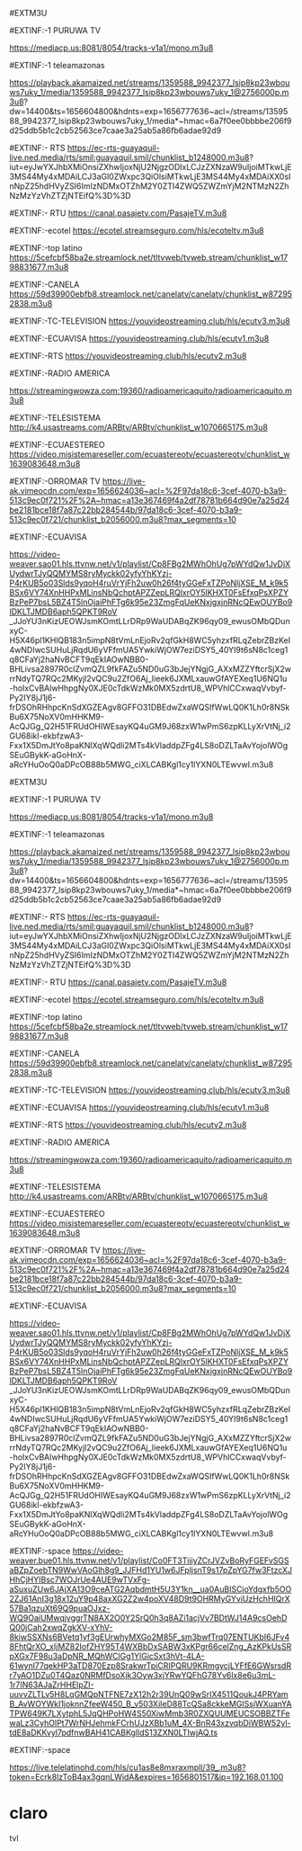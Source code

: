 
#EXTM3U

#EXTINF:-1 PURUWA TV

https://mediacp.us:8081/8054/tracks-v1a1/mono.m3u8

#EXTINF:-1 teleamazonas

https://playback.akamaized.net/streams/1359588_9942377_lsip8kp23wbouws7uky_1/media/1359588_9942377_lsip8kp23wbouws7uky_1@2756000p.m3u8?
dw=14400&ts=1656604800&hdnts=exp=1656777636~acl=/streams/1359588_9942377_lsip8kp23wbouws7uky_1/media*~hmac=6a7f0ee0bbbbe206f9d25ddb5b1c2cb52563ce7caae3a25ab5a86fb6adae92d9


#EXTINF:- RTS
https://ec-rts-guayaquil-live.ned.media/rts/smil:guayaquil.smil/chunklist_b1248000.m3u8?
iut=eyJwYXJhbXMiOnsiZXhwIjoxNjU2NjgzODIxLCJzZXNzaW9uIjoiMTkwLjE3MS44My4xMDAiLCJ3aGl0ZWxpc3QiOlsiMTkwLjE3MS44My4xMDAiXX0sInNpZ25hdHVyZSI6ImIzNDMxOTZhM2Y0ZTI4ZWQ5ZWZmYjM2NTMzN2ZhNzMzYzVhZTZjNTEifQ%3D%3D


#EXTINF:- RTU
https://canal.pasajetv.com/PasajeTV.m3u8


#EXTINF:-ecotel
https://ecotel.streamseguro.com/hls/ecoteltv.m3u8


#EXTINF:-top latino
https://5cefcbf58ba2e.streamlock.net/tltvweb/tvweb.stream/chunklist_w1798831677.m3u8


#EXTINF:-CANELA
https://59d39900ebfb8.streamlock.net/canelatv/canelatv/chunklist_w872952838.m3u8


#EXTINF:-TC-TELEVISION
https://youvideostreaming.club/hls/ecutv3.m3u8

#EXTINF:-ECUAVISA
https://youvideostreaming.club/hls/ecutv1.m3u8


#EXTINF:-RTS
https://youvideostreaming.club/hls/ecutv2.m3u8

#EXTINF:-RADIO AMERICA 

https://streamingwowza.com:19360/radioamericaquito/radioamericaquito.m3u8


#EXTINF:-TELESISTEMA
http://k4.usastreams.com/ARBtv/ARBtv/chunklist_w1070665175.m3u8


#EXTINF:-ECUAESTEREO
https://video.misistemareseller.com/ecuastereotv/ecuastereotv/chunklist_w1639083648.m3u8


#EXTINF:-ORROMAR TV
https://live-ak.vimeocdn.com/exp=1656624036~acl=%2F97da18c6-3cef-4070-b3a9-513c9ec0f721%2F%2A~hmac=a13e367469f4a2df78781b664d90e7a25d24be2181bce18f7a87c22bb284544b/97da18c6-3cef-4070-b3a9-513c9ec0f721/chunklist_b2056000.m3u8?max_segments=10

#EXTINF:-ECUAVISA

https://video-weaver.sao01.hls.ttvnw.net/v1/playlist/Cp8FBg2MWhOhUg7pWYdQw1JvDjXUydwrTJyQQMYMS8ryMyckk02yfyYhKYzj-P4rKUB5o03Slds9yqoH4ruVrYjFh2uw0h26f4tyGGeFxTZPoNljXSE_M_k9k5BSx6VY74XnHHPxMLinsNbQchptAPZZepLRQlxrOY5lKHXT0FsEfxqPsXPZYBzPeP7bsL5BZ4T5lnOjaiPhFTg6k95e23ZmgFqUeKNxjgxjnRNcQEwOUYBo9lDKLTJMDB6aph5QPKT9RoV
_JJoYU3nKizUEOWJsmKOmtLLrDRp9WaUDABqZK96qy09_ewusOMbQDunxyC-H5X46pl1KHlQB183n5impN8tVmLnEjoRv2qfGkH8WC5yhzxfRLqZebrZBzKeI4wNDIwcSUHuLjRqdU6yVFfmUA5YwkiWjOW7eziDSY5_40YI9t6sN8c1ceg1q8CFaYj2haNvBCFT9qEkIAOwNBB0-BHLivsa2897R0clZvmQZL9fkFAZu5ND0uG3bJejYNgjG_AXxMZZYftcrSjX2wrrNdyTQ7RQc2MKyjl2vQC9u2ZfO6Aj_Iieek6JXMLxauwGfAYEXeq1U6NQ1u
-hoIxCvBAlwHhpgNy0XJE0cTdkWzMk0MX5zdrtU8_WPVhlCCxwaqVvbyf-Py2IY8jJ1j6-frDSOhRHhpcKnSdXGZEAgv8GFFO31DBEdwZxaWQSIfWwLQ0K1Lh0r8NSkBu6X75NoXV0mHHKM9-AcQJGg_Q2H51FRUdOHIWEsayKQ4uGM9J68zxW1wPmS6zpKLLyXrVtNj_i2GU68ikI-ekbfzwA3-Fxx1X5DmJtYo8paKNlXqWQdli2MTs4kVladdpZFg4LS8oDZLTaAvYojolWOgSEuGBykK-aGoHnX-aRcYHuOoQ0aDPcOB88b5MWG_ciXLCABKgl1cy1lYXN0LTEwvwI.m3u8

#EXTM3U

#EXTINF:-1 PURUWA TV

https://mediacp.us:8081/8054/tracks-v1a1/mono.m3u8

#EXTINF:-1 teleamazonas

https://playback.akamaized.net/streams/1359588_9942377_lsip8kp23wbouws7uky_1/media/1359588_9942377_lsip8kp23wbouws7uky_1@2756000p.m3u8?
dw=14400&ts=1656604800&hdnts=exp=1656777636~acl=/streams/1359588_9942377_lsip8kp23wbouws7uky_1/media*~hmac=6a7f0ee0bbbbe206f9d25ddb5b1c2cb52563ce7caae3a25ab5a86fb6adae92d9


#EXTINF:- RTS
https://ec-rts-guayaquil-live.ned.media/rts/smil:guayaquil.smil/chunklist_b1248000.m3u8?
iut=eyJwYXJhbXMiOnsiZXhwIjoxNjU2NjgzODIxLCJzZXNzaW9uIjoiMTkwLjE3MS44My4xMDAiLCJ3aGl0ZWxpc3QiOlsiMTkwLjE3MS44My4xMDAiXX0sInNpZ25hdHVyZSI6ImIzNDMxOTZhM2Y0ZTI4ZWQ5ZWZmYjM2NTMzN2ZhNzMzYzVhZTZjNTEifQ%3D%3D


#EXTINF:- RTU
https://canal.pasajetv.com/PasajeTV.m3u8


#EXTINF:-ecotel
https://ecotel.streamseguro.com/hls/ecoteltv.m3u8


#EXTINF:-top latino
https://5cefcbf58ba2e.streamlock.net/tltvweb/tvweb.stream/chunklist_w1798831677.m3u8


#EXTINF:-CANELA
https://59d39900ebfb8.streamlock.net/canelatv/canelatv/chunklist_w872952838.m3u8


#EXTINF:-TC-TELEVISION
https://youvideostreaming.club/hls/ecutv3.m3u8

#EXTINF:-ECUAVISA
https://youvideostreaming.club/hls/ecutv1.m3u8


#EXTINF:-RTS
https://youvideostreaming.club/hls/ecutv2.m3u8

#EXTINF:-RADIO AMERICA 

https://streamingwowza.com:19360/radioamericaquito/radioamericaquito.m3u8


#EXTINF:-TELESISTEMA
http://k4.usastreams.com/ARBtv/ARBtv/chunklist_w1070665175.m3u8


#EXTINF:-ECUAESTEREO
https://video.misistemareseller.com/ecuastereotv/ecuastereotv/chunklist_w1639083648.m3u8


#EXTINF:-ORROMAR TV
https://live-ak.vimeocdn.com/exp=1656624036~acl=%2F97da18c6-3cef-4070-b3a9-513c9ec0f721%2F%2A~hmac=a13e367469f4a2df78781b664d90e7a25d24be2181bce18f7a87c22bb284544b/97da18c6-3cef-4070-b3a9-513c9ec0f721/chunklist_b2056000.m3u8?max_segments=10

#EXTINF:-ECUAVISA

https://video-weaver.sao01.hls.ttvnw.net/v1/playlist/Cp8FBg2MWhOhUg7pWYdQw1JvDjXUydwrTJyQQMYMS8ryMyckk02yfyYhKYzj-P4rKUB5o03Slds9yqoH4ruVrYjFh2uw0h26f4tyGGeFxTZPoNljXSE_M_k9k5BSx6VY74XnHHPxMLinsNbQchptAPZZepLRQlxrOY5lKHXT0FsEfxqPsXPZYBzPeP7bsL5BZ4T5lnOjaiPhFTg6k95e23ZmgFqUeKNxjgxjnRNcQEwOUYBo9lDKLTJMDB6aph5QPKT9RoV
_JJoYU3nKizUEOWJsmKOmtLLrDRp9WaUDABqZK96qy09_ewusOMbQDunxyC-H5X46pl1KHlQB183n5impN8tVmLnEjoRv2qfGkH8WC5yhzxfRLqZebrZBzKeI4wNDIwcSUHuLjRqdU6yVFfmUA5YwkiWjOW7eziDSY5_40YI9t6sN8c1ceg1q8CFaYj2haNvBCFT9qEkIAOwNBB0-BHLivsa2897R0clZvmQZL9fkFAZu5ND0uG3bJejYNgjG_AXxMZZYftcrSjX2wrrNdyTQ7RQc2MKyjl2vQC9u2ZfO6Aj_Iieek6JXMLxauwGfAYEXeq1U6NQ1u
-hoIxCvBAlwHhpgNy0XJE0cTdkWzMk0MX5zdrtU8_WPVhlCCxwaqVvbyf-Py2IY8jJ1j6-frDSOhRHhpcKnSdXGZEAgv8GFFO31DBEdwZxaWQSIfWwLQ0K1Lh0r8NSkBu6X75NoXV0mHHKM9-AcQJGg_Q2H51FRUdOHIWEsayKQ4uGM9J68zxW1wPmS6zpKLLyXrVtNj_i2GU68ikI-ekbfzwA3-Fxx1X5DmJtYo8paKNlXqWQdli2MTs4kVladdpZFg4LS8oDZLTaAvYojolWOgSEuGBykK-aGoHnX-aRcYHuOoQ0aDPcOB88b5MWG_ciXLCABKgl1cy1lYXN0LTEwvwI.m3u8


#EXTINF:-space
https://video-weaver.bue01.hls.ttvnw.net/v1/playlist/Co0FT3TiiiyZCrJVZvBoRyFGEFvSGSaBZpZoebTN9WwVAoGlh8g9_JJFHd1YU1w6JFpljsnT9s17pZpYG7fw3FtzcXJHhCjHYIBsc7WOJrUe4AUE9wTVxFg-aSuxuZUw6JAjXA13O9ceATG2AqbdmtH5U3Y1kn__ua0AuBISCjoYdgxfb5OO2ZJ61AnI3g18x12uY9p48axXG2Z2w4poXV48D9t9OHRMyGYviUzHchHIQrX57Ba1qzuXt69Q9puaOJxz-WQ9OaiUMwqjvggrTN8AX2O0Y2SrQ0h3q8AZi1acjVv7BDtWJ14A9csOehDQ00jCah2xwqZgkXV-xYhV-8kiwSSXNs6BVetq1yf3gEUrwhyMXGo2M85F_sm3bwfTrq07ENTUKbI6JFv48FhtQrXO_xIjMZ82IofZHY95T4WXBbDxSABW3xKPgr66celZng_AzKPkUsSRpXGx7F98u3aDpNR_MQhWClGg1YlGicSxt3hVt-4LA-61wynl77qekHP3aTD870Ezp8SrakwrTpiCRIPQRU9KRmgycjLYFfE6GWsrsdRr7yAO1DZu0T4Qaz0NRMfDsoXjk3Oyw3xjYRwYQFhG78Yv6lx8e6u3mL-1r7IN63AJaZrHHElpZI-uuvvZLTLv5H8LqGMQpNTFNE7zX12h2r39UnQ09wSrIX4511QoukJ4PRYamB_AvWOYWkI1joknnZfeeW450_B_v503XiIeD88TcQSa8ckkeMGISsjWXuanYATPW649K7LXytphL5JqQHPoHW4S50XiwMmb3R0ZXQUUMEUCSOBBZTFewaLz3CyhOlPt7WrNHJehmkFCrhUJzXBb1uM_4X-BnR43xzvqbDiWBW52yl-tdE8aDKKvyl7pdfnwBAH41CABKglldS13ZXN0LTIwjAQ.ts

#EXTINF:-space

https://live.telelatinohd.com/hls/cu1as8e8mxraxmpll/39_.m3u8?token=Ecrk8lzToB4ax3gqnLWidA&expires=1656801517&ip=192.168.01.100

# claro
tvl
